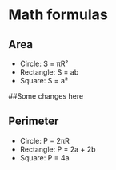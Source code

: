# Math formulas
## Area
- Circle: S = πR²
- Rectangle: S = ab
- Square: S = a²

##Some changes here

## Perimeter
- Circle: P = 2πR
- Rectangle: P = 2a + 2b
- Square: P = 4a
